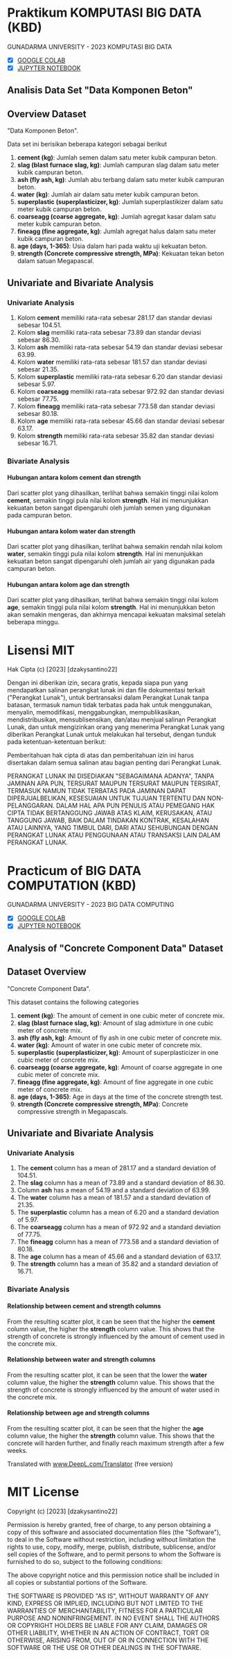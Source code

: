 # Praktikum KOMPUTASI BIG DATA (KBD)

GUNADARMA UNIVERSITY - 2023
KOMPUTASI BIG DATA

- [x] [GOOGLE COLAB](https://colab.research.google.com/)
- [x] [JUPYTER NOTEBOOK](https://jupyter.org/try)

## Analisis Data Set "Data Komponen Beton"

## Overview Dataset

"Data Komponen Beton".

Data set ini berisikan beberapa kategori sebagai berikut

1. **cement (kg)**: Jumlah semen dalam satu meter kubik campuran beton.
2. **slag (blast furnace slag, kg)**: Jumlah campuran slag dalam satu meter kubik campuran beton.
3. **ash (fly ash, kg)**: Jumlah abu terbang dalam satu meter kubik campuran beton.
4. **water (kg)**: Jumlah air dalam satu meter kubik campuran beton.
5. **superplastic (superplasticizer, kg)**: Jumlah superplastikizer dalam satu meter kubik campuran beton.
6. **coarseagg (coarse aggregate, kg)**: Jumlah agregat kasar dalam satu meter kubik campuran beton.
7. **fineagg (fine aggregate, kg)**: Jumlah agregat halus dalam satu meter kubik campuran beton.
8. **age (days, 1-365)**: Usia dalam hari pada waktu uji kekuatan beton.
9. **strength (Concrete compressive strength, MPa)**: Kekuatan tekan beton dalam satuan Megapascal.

## Univariate and Bivariate Analysis

### Univariate Analysis

1. Kolom **cement** memiliki rata-rata sebesar 281.17 dan standar deviasi sebesar 104.51.
2. Kolom **slag** memiliki rata-rata sebesar 73.89 dan standar deviasi sebesar 86.30.
3. Kolom **ash** memiliki rata-rata sebesar 54.19 dan standar deviasi sebesar 63.99.
4. Kolom **water** memiliki rata-rata sebesar 181.57 dan standar deviasi sebesar 21.35.
5. Kolom **superplastic** memiliki rata-rata sebesar 6.20 dan standar deviasi sebesar 5.97.
6. Kolom **coarseagg** memiliki rata-rata sebesar 972.92 dan standar deviasi sebesar 77.75.
7. Kolom **fineagg** memiliki rata-rata sebesar 773.58 dan standar deviasi sebesar 80.18.
8. Kolom **age** memiliki rata-rata sebesar 45.66 dan standar deviasi sebesar 63.17.
9. Kolom **strength** memiliki rata-rata sebesar 35.82 dan standar deviasi sebesar 16.71.

### Bivariate Analysis

#### Hubungan antara kolom cement dan strength

Dari scatter plot yang dihasilkan, terlihat bahwa semakin tinggi nilai kolom **cement**, semakin tinggi pula nilai kolom **strength**. Hal ini menunjukkan kekuatan beton sangat dipengaruhi oleh jumlah semen yang digunakan pada campuran beton.

#### Hubungan antara kolom water dan strength

Dari scatter plot yang dihasilkan, terlihat bahwa semakin rendah nilai kolom **water**, semakin tinggi pula nilai kolom **strength**. Hal ini menunjukkan kekuatan beton sangat dipengaruhi oleh jumlah air yang digunakan pada campuran beton.

#### Hubungan antara kolom age dan strength

Dari scatter plot yang dihasilkan, terlihat bahwa semakin tinggi nilai kolom **age**, semakin tinggi pula nilai kolom **strength**. Hal ini menunjukkan beton akan semakin mengeras, dan akhirnya mencapai kekuatan maksimal setelah beberapa minggu.

# Lisensi MIT

Hak Cipta (c) [2023] [dzakysantino22]

Dengan ini diberikan izin, secara gratis, kepada siapa pun yang mendapatkan salinan
perangkat lunak ini dan file dokumentasi terkait ("Perangkat Lunak"), untuk bertransaksi
dalam Perangkat Lunak tanpa batasan, termasuk namun tidak terbatas pada hak
untuk menggunakan, menyalin, memodifikasi, menggabungkan, mempublikasikan, mendistribusikan, mensublisensikan, dan/atau menjual
salinan Perangkat Lunak, dan untuk mengizinkan orang yang menerima Perangkat Lunak
yang diberikan Perangkat Lunak untuk melakukan hal tersebut, dengan tunduk pada ketentuan-ketentuan berikut:

Pemberitahuan hak cipta di atas dan pemberitahuan izin ini harus disertakan dalam semua
salinan atau bagian penting dari Perangkat Lunak.

PERANGKAT LUNAK INI DISEDIAKAN "SEBAGAIMANA ADANYA", TANPA JAMINAN APA PUN, TERSURAT MAUPUN
TERSURAT MAUPUN TERSIRAT, TERMASUK NAMUN TIDAK TERBATAS PADA JAMINAN DAPAT DIPERJUALBELIKAN,
KESESUAIAN UNTUK TUJUAN TERTENTU DAN NON-PELANGGARAN. DALAM HAL APA PUN
PENULIS ATAU PEMEGANG HAK CIPTA TIDAK BERTANGGUNG JAWAB ATAS KLAIM, KERUSAKAN, ATAU
TANGGUNG JAWAB, BAIK DALAM TINDAKAN KONTRAK, KESALAHAN ATAU LAINNYA, YANG TIMBUL DARI,
DARI ATAU SEHUBUNGAN DENGAN PERANGKAT LUNAK ATAU PENGGUNAAN ATAU TRANSAKSI LAIN DALAM
PERANGKAT LUNAK.

# Practicum of BIG DATA COMPUTATION (KBD)

GUNADARMA UNIVERSITY - 2023
BIG DATA COMPUTING

- [x] [GOOGLE COLAB](https://colab.research.google.com/)
- [x] [JUPYTER NOTEBOOK](https://jupyter.org/try)

## Analysis of "Concrete Component Data" Dataset

## Dataset Overview

"Concrete Component Data".

This dataset contains the following categories

1. **cement (kg)**: The amount of cement in one cubic meter of concrete mix.
2. **slag (blast furnace slag, kg)**: Amount of slag admixture in one cubic meter of concrete mix.
3. **ash (fly ash, kg)**: Amount of fly ash in one cubic meter of concrete mix.
4. **water (kg)**: Amount of water in one cubic meter of concrete mix.
5. **superplastic (superplasticizer, kg)**: Amount of superplasticizer in one cubic meter of concrete mix.
6. **coarseagg (coarse aggregate, kg)**: Amount of coarse aggregate in one cubic meter of concrete mix.
7. **fineagg (fine aggregate, kg)**: Amount of fine aggregate in one cubic meter of concrete mix.
8. **age (days, 1-365)**: Age in days at the time of the concrete strength test.
9. **strength (Concrete compressive strength, MPa)**: Concrete compressive strength in Megapascals.

## Univariate and Bivariate Analysis

### Univariate Analysis

1. The **cement** column has a mean of 281.17 and a standard deviation of 104.51.
2. The **slag** column has a mean of 73.89 and a standard deviation of 86.30.
3. Column **ash** has a mean of 54.19 and a standard deviation of 63.99.
4. The **water** column has a mean of 181.57 and a standard deviation of 21.35.
5. The **superplastic** column has a mean of 6.20 and a standard deviation of 5.97.
6. The **coarseagg** column has a mean of 972.92 and a standard deviation of 77.75.
7. The **fineagg** column has a mean of 773.58 and a standard deviation of 80.18.
8. The **age** column has a mean of 45.66 and a standard deviation of 63.17.
9. The **strength** column has a mean of 35.82 and a standard deviation of 16.71.

### Bivariate Analysis

#### Relationship between cement and strength columns

From the resulting scatter plot, it can be seen that the higher the **cement** column value, the higher the **strength** column value. This shows that the strength of concrete is strongly influenced by the amount of cement used in the concrete mix.

#### Relationship between water and strength columns

From the resulting scatter plot, it can be seen that the lower the **water** column value, the higher the **strength** column value. This shows that the strength of concrete is strongly influenced by the amount of water used in the concrete mix.

#### Relationship between age and strength columns

From the resulting scatter plot, it can be seen that the higher the **age** column value, the higher the **strength** column value. This shows that the concrete will harden further, and finally reach maximum strength after a few weeks.

Translated with www.DeepL.com/Translator (free version)

# MIT License

Copyright (c) [2023] [dzakysantino22]

Permission is hereby granted, free of charge, to any person obtaining a copy
of this software and associated documentation files (the "Software"), to deal
in the Software without restriction, including without limitation the rights
to use, copy, modify, merge, publish, distribute, sublicense, and/or sell
copies of the Software, and to permit persons to whom the Software is
furnished to do so, subject to the following conditions:

The above copyright notice and this permission notice shall be included in all
copies or substantial portions of the Software.

THE SOFTWARE IS PROVIDED "AS IS", WITHOUT WARRANTY OF ANY KIND, EXPRESS OR
IMPLIED, INCLUDING BUT NOT LIMITED TO THE WARRANTIES OF MERCHANTABILITY,
FITNESS FOR A PARTICULAR PURPOSE AND NONINFRINGEMENT. IN NO EVENT SHALL THE
AUTHORS OR COPYRIGHT HOLDERS BE LIABLE FOR ANY CLAIM, DAMAGES OR OTHER
LIABILITY, WHETHER IN AN ACTION OF CONTRACT, TORT OR OTHERWISE, ARISING FROM,
OUT OF OR IN CONNECTION WITH THE SOFTWARE OR THE USE OR OTHER DEALINGS IN THE
SOFTWARE.
